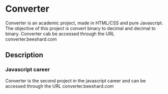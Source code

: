 # Converter
Converter is an academic project, made in HTML/CSS and pure Javascript. 
The objective of this project is convert binary to decimal and decimal to binary.
Converter cab be accessed through the URL converter.beeshard.com


## Description


### Javascript career
Converter is the second project in the javascript career and can be accessed through the URL converter.beeshard.com
